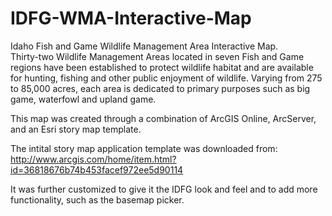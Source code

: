 IDFG-WMA-Interactive-Map
========================

Idaho Fish and Game Wildlife Management Area Interactive Map.  
Thirty-two Wildlife Management Areas located in seven Fish and Game regions have been established to protect wildlife habitat and are available for hunting, fishing and other public enjoyment of wildlife. 
Varying from 275 to 85,000 acres, each area is dedicated to primary purposes such as big game, waterfowl and upland game.

This map was created through a combination of ArcGIS Online, ArcServer, and an Esri story map template.

The intital story map application template was downloaded from:
http://www.arcgis.com/home/item.html?id=36818676b74b453facef972ee5d90114

It was further customized to give it the IDFG look and feel and to add more functionality, such as the basemap picker.

